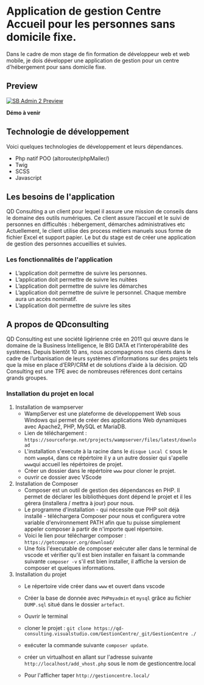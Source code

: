 # Application de gestion Centre Accueil pour les personnes sans domicile fixe.

Dans le cadre de mon stage de fin formation de développeur web et web mobile, je dois développer une application de gestion pour un centre d'hébergement pour sans domicile fixe.
## Preview

[![SB Admin 2 Preview](https://startbootstrap.com/assets/img/screenshots/themes/sb-admin-2.png)](https://startbootstrap.github.io/startbootstrap-sb-admin-2/)

**Démo à venir**

## Technologie de développement
Voici quelques technologies de développement et leurs dépendances.
* Php natif POO (altorouter/phpMailer/)
* Twig
* SCSS
* Javascript

## Les besoins de l'application

QD Consulting a un client pour lequel il assure une mission de conseils dans le domaine des outils numériques.
Ce client assure l’accueil et le suivi de personnes en difficultés : hébergement, démarches administratives etc
Actuellement, le client utilise des process métiers manuels sous forme de fichier Excel et support papier.
Le but du stage est de créer une application de gestion des personnes accueillies et suivies.


### Les fonctionnalités de l'application

* L’application doit permettre de suivre les personnes.
* L’application doit permettre de suivre les nuitées
* L’application doit permettre de suivre les démarches
* L’application doit permettre de suivre le personnel. Chaque membre aura un accès nominatif. 
* L’application doit permettre de suivre les sites

## A propos de QDconsulting

QD Consulting est une société ligérienne crée en 2011 qui œuvre dans le domaine de la Business Intelligence, le BIG DATA et l’interopérabilité des systèmes.
Depuis bientôt 10 ans, nous accompagnons nos clients dans le cadre de l’urbanisation de leurs systèmes d’informations sur des projets tels que la mise en place d’ERP/CRM et de solutions d’aide à la décision.
QD Consulting est une TPE avec de nombreuses références dont certains grands groupes.



### Installation du projet en local
1. Installation de wampserver
    * WampServer est une plateforme de développement Web sous Windows qui permet de créer des applications Web dynamiques avec Apache2, PHP, MySQL et MariaDB.
    * Lien de téléchargement : `https://sourceforge.net/projects/wampserver/files/latest/download`
    * L'installation s'execute à la racine dans le `disque Local C` sous le nom `wamp64`, dans ce répértoire il y a un autre dossier qui s'apelle `www`qui accueil les répértoires de projet.
    * Créer un dossier dans le répértoire `www` pour cloner le projet.
    * ouvrir ce dossier avec VScode
2. Installation de Composer 
    * Composer est un outil de gestion des dépendances en PHP. Il permet de déclarer les bibliothèques dont dépend le projet et il les gérera (installera / mettra à jour) pour nous.
    * Le programme d'installation - qui nécessite que PHP soit déjà installé - téléchargera Composer pour nous et configurera votre variable d'environnement PATH afin que tu puisse simplement appeler  composer à partir de n'importe quel répertoire.
    * Voici le lien pour télécharger composer : `https://getcomposer.org/download/`
    * Une fois l'éxecutable de composer exécuter aller dans le terminal de vscode et vérifier qu'il est bien installer en faisant la commande suivante `composer -v` s'il est bien installer, il affiche la version de composer et quelques informations.
3. Installation du projet 
    * Le répertoire vide créer dans `www` et ouvert dans vscode
    * Créer la base de donnée avec `PHPmyadmin` et `mysql` grâce au fichier `DUMP.sql` situé dans le dossier `artefact`.
    * Ouvrir le terminal 
    * cloner le projet : `git clone https://qd-consulting.visualstudio.com/GestionCentre/_git/GestionCentre ./`
    * exécuter la commande suivante `composer update`.
    * créer un virtualhost en allant sur l'adresse suivante `http://localhost/add_vhost.php` sous le nom de gestioncentre.local

    * Pour l'afficher taper `http://gestioncentre.local/`